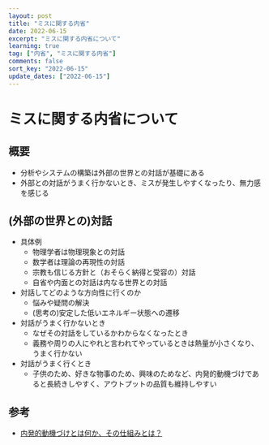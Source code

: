 ```yaml
---
layout: post
title: "ミスに関する内省"
date: 2022-06-15
excerpt: "ミスに関する内省について"
learning: true
tag: ["内省", "ミスに関する内省"]
comments: false
sort_key: "2022-06-15"
update_dates: ["2022-06-15"]
---
```


# ミスに関する内省について

## 概要
 - 分析やシステムの構築は外部の世界との対話が基礎にある
 - 外部との対話がうまく行かないとき、ミスが発生しやすくなったり、無力感を感じる

## (外部の世界との)対話
 - 具体例
   - 物理学者は物理現象との対話
   - 数学者は理論の再現性の対話
   - 宗教も信じる方針と（おそらく納得と受容の）対話
   - 自省や内面との対話は内なる世界との対話
 - 対話してどのような方向性に行くのか
   - 悩みや疑問の解決
   - (思考の)安定した低いエネルギー状態への遷移
 - 対話がうまく行かないとき
   - なぜその対話をしているかわからなくなったとき
   - 義務や周りの人にやれと言われてやっているときは熱量が小さくなり、うまく行かない
 - 対話がうまく行くとき
   - 子供のため、好きな物事のため、興味のためなど、内発的動機づけであると長続きしやすく、アウトプットの品質も維持しやすい

## 参考
 - [内発的動機づけとは何か、その仕組みとは？](https://asana.com/ja/resources/intrinsic-motivation)
